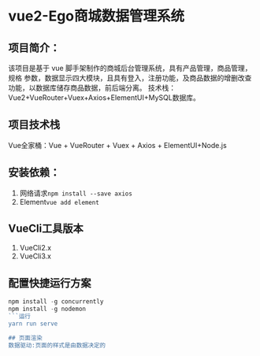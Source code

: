 # vue2-Ego商城数据管理系统
## 项目简介：
该项目是基于 vue 脚手架制作的商城后台管理系统，具有产品管理，商品管理，规格 参数，数据显示四大模块，且具有登入，注册功能，及商品数据的增删改查功能，以数据库储存商品数据，前后端分离。
技术栈： Vue2+VueRouter+Vuex+Axios+ElementUI+MySQL数据库。

## 项目技术栈
Vue全家桶：Vue + VueRouter + Vuex + Axios + ElementUI+Node.js

## 安装依赖：
1. 网络请求`npm install --save axios`
2. Element`vue add element`

## VueCli工具版本
1. VueCli2.x
2. VueCli3.x

## 配置快捷运行方案
```js
npm install -g concurrently
npm install -g nodemon
```运行
yarn run serve

## 页面渲染
数据驱动:页面的样式是由数据决定的
